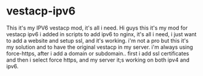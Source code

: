 # vestacp-ipv6
This it's my IPV6 vestacp mod, it's all i need.
Hi guys this it's my mod for vestacp ipv6 i added in scripts to add ipv6 to nginx, it's all i need, i just want to add a website and setup ssl, and it's working. i'm not a pro but this it's my solution and to have the original vestacp in my server.
i'm always using force-https, after i add a domain or subdomain.. first i add ssl certificates and then i select force https, and my server it;s working on both ipv4 and ipv6.
